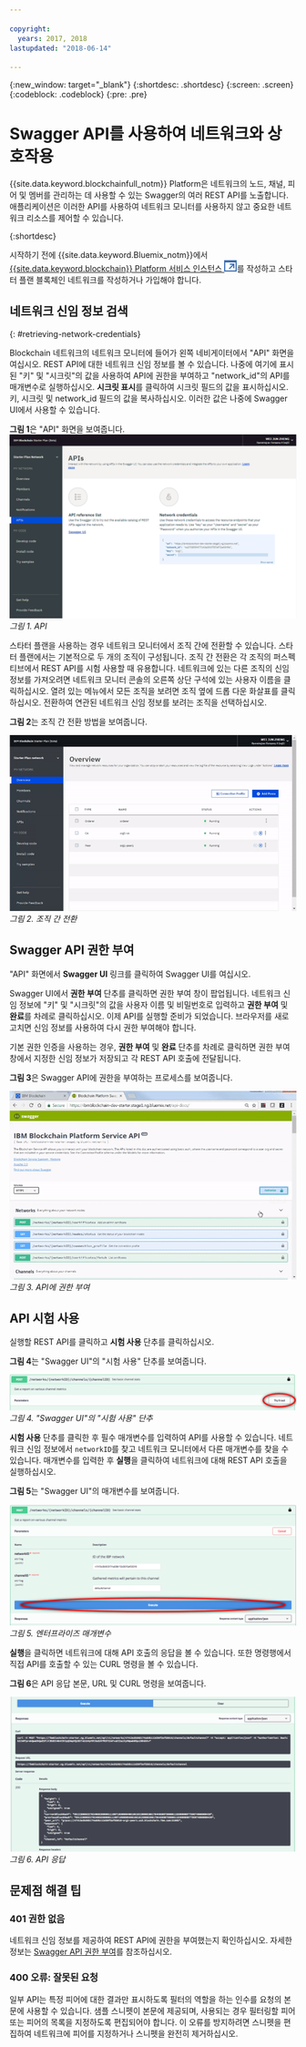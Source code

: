 ```yaml
---

copyright:
  years: 2017, 2018
lastupdated: "2018-06-14"

---
```


{:new_window: target="_blank"}
{:shortdesc: .shortdesc}
{:screen: .screen}
{:codeblock: .codeblock}
{:pre: .pre}

# Swagger API를 사용하여 네트워크와 상호작용

{{site.data.keyword.blockchainfull_notm}} Platform은 네트워크의 노드, 채널, 피어 및 멤버를 관리하는 데 사용할 수 있는 Swagger의 여러 REST API를 노출합니다. 애플리케이션은 이러한 API를 사용하여 네트워크 모니터를 사용하지 않고 중요한 네트워크 리소스를 제어할 수 있습니다.

{:shortdesc}

시작하기 전에 {{site.data.keyword.Bluemix_notm}}에서 [{{site.data.keyword.blockchain}} Platform 서비스 인스턴스 ![외부 링크 아이콘](../images/external_link.svg "외부 링크 아이콘")](https://console.bluemix.net/catalog/services/blockchain)를 작성하고 스타터 플랜 <!--or Enterprise Plan -->블록체인 네트워크를 작성하거나 가입해야 합니다.


## 네트워크 신임 정보 검색

{: #retrieving-network-credentials}

Blockchain 네트워크의 네트워크 모니터에 들어가 왼쪽 네비게이터에서 "API" 화면을 여십시오. REST API에 대한 네트워크 신임 정보를 볼 수 있습니다. 나중에 여기에 표시된 "키" 및 "시크릿"의 값을 사용하여 API에 권한을 부여하고 "network_id"의 API를 매개변수로 실행하십시오. **시크릿 표시**를 클릭하여 시크릿 필드의 값을 표시하십시오. 키, 시크릿 및 network_id 필드의 값을 복사하십시오. 이러한 값은 나중에 Swagger UI에서 사용할 수 있습니다.

**그림 1**은 "API" 화면을 보여줍니다.
![API 화면](../images/API_screen_starter.png "API 화면")
*그림 1. API*

스타터 플랜을 사용하는 경우 네트워크 모니터에서 조직 간에 전환할 수 있습니다. 스타터 플랜에서는 기본적으로 두 개의 조직이 구성됩니다. 조직 간 전환은 각 조직의 퍼스펙티브에서 REST API를 시험 사용할 때 유용합니다. 네트워크에 있는 다른 조직의 신임 정보를 가져오려면 네트워크 모니터 콘솔의 오른쪽 상단 구석에 있는 사용자 이름을 클릭하십시오. 열려 있는 메뉴에서 모든 조직을 보려면 조직 옆에 드롭 다운 화살표를 클릭하십시오. 전환하여 연관된 네트워크 신임 정보를 보려는 조직을 선택하십시오.

**그림 2**는 조직 간 전환 방법을 보여줍니다.

![조직 간 전환](../images/switch_orgs_starter.gif "조직 간 전환")  
*그림 2. 조직 간 전환*


## Swagger API 권한 부여

"API" 화면에서 **Swagger UI** 링크를 클릭하여 Swagger UI를 여십시오.  
<!-- remove this line because the link is different depending on if you are starter or enterprise plan
You can also open the Swagger UI with the URL in the connection profiles. For example, `http://blockchain-swagger-dev.stage1.mybluemix.net`.
-->

Swagger UI에서 **권한 부여** 단추를 클릭하면 권한 부여 창이 팝업됩니다. 네트워크 신임 정보에 "키" 및 "시크릿"의 값을 사용자 이름 및 비밀번호로 입력하고 **권한 부여** 및 **완료**를 차례로 클릭하십시오. 이제 API를 실행할 준비가 되었습니다. 브라우저를 새로 고치면 신임 정보를 사용하여 다시 권한 부여해야 합니다.

기본 권한 인증을 사용하는 경우, **권한 부여** 및 **완료** 단추를 차례로 클릭하면 권한 부여 창에서 지정한 신임 정보가 저장되고 각 REST API 호출에 전달됩니다.

**그림 3**은 Swagger API에 권한을 부여하는 프로세스를 보여줍니다.

![API에 권한 부여](../images/swaggerUIAuthorize.gif "API에 권한 부여")  
*그림 3. API에 권한 부여*


## API 시험 사용

실행할 REST API를 클릭하고 **시험 사용** 단추를 클릭하십시오.

**그림 4**는 "Swagger UI"의 "시험 사용" 단추를 보여줍니다.

![Swagger UI의 시험 사용 단추](../images/swaggerUITryItOut.png "Swagger UI의 시험 사용 단추")  
*그림 4. "Swagger UI"의 "시험 사용" 단추*

**시험 사용** 단추를 클릭한 후 필수 매개변수를 입력하여 API를 사용할 수 있습니다. 네트워크 신임 정보에서 `networkID`를 찾고 네트워크 모니터에서 다른 매개변수를 찾을 수 있습니다. 매개변수를 입력한 후 **실행**을 클릭하여 네트워크에 대해 REST API 호출을 실행하십시오.

**그림 5**는 "Swagger UI"의 매개변수를 보여줍니다.

![Swagger UI의 매개변수](../images/swaggerUIParams.png "Swagger UI의 매개변수")  
*그림 5. 엔터프라이즈 매개변수*  

**실행**을 클릭하면 네트워크에 대해 API 호출의 응답을 볼 수 있습니다. 또한 명령행에서 직접 API를 호출할 수 있는 CURL 명령을 볼 수 있습니다.

**그림 6**은 API 응답 본문, URL 및 CURL 명령을 보여줍니다.

![Swagger UI의 API 응답](../images/swaggerUICurlResponse.png "Swagger UI의 API 응답")  
*그림 6. API 응답*    

## 문제점 해결 팁

### 401 권한 없음  
  네트워크 신임 정보를 제공하여 REST API에 권한을 부여했는지 확인하십시오. 자세한 정보는 [Swagger API 권한 부여](#authorizing-swagger-apis)를 참조하십시오.

### 400 오류: 잘못된 요청
  일부 API는 특정 피어에 대한 결과만 표시하도록 필터의 역할을 하는 인수를 요청의 본문에 사용할 수 있습니다. 샘플 스니펫이 본문에 제공되며, 사용되는 경우 필터링할 피어 또는 피어의 목록을 지정하도록 편집되어야 합니다. 이 오류를 방지하려면 스니펫을 편집하여 네트워크에 피어를 지정하거나 스니펫을 완전히 제거하십시오.
